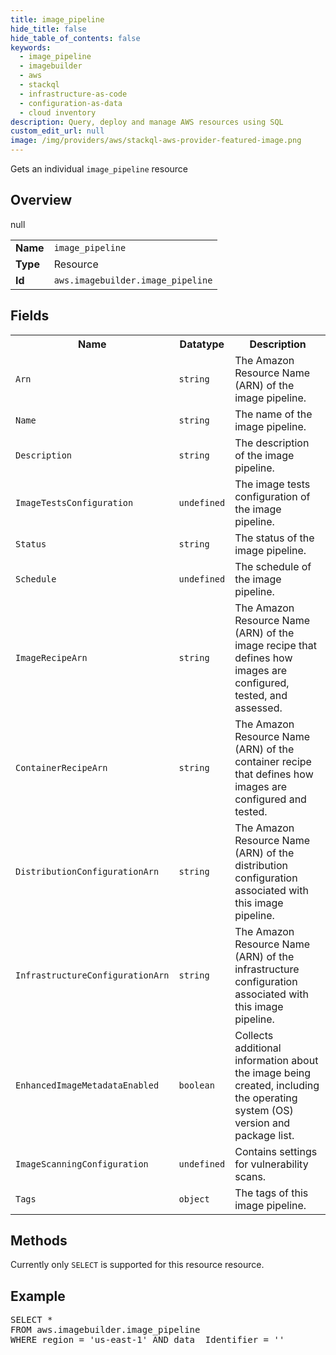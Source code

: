 ```yaml
---
title: image_pipeline
hide_title: false
hide_table_of_contents: false
keywords:
  - image_pipeline
  - imagebuilder
  - aws
  - stackql
  - infrastructure-as-code
  - configuration-as-data
  - cloud inventory
description: Query, deploy and manage AWS resources using SQL
custom_edit_url: null
image: /img/providers/aws/stackql-aws-provider-featured-image.png
---
```

Gets an individual <code>image_pipeline</code> resource

## Overview
<table><tbody>
<tr><td><b>Name</b></td><td><code>image_pipeline</code></td></tr>
<tr><td><b>Type</b></td><td>Resource</td></tr>
null
<tr><td><b>Id</b></td><td><code>aws.imagebuilder.image_pipeline</code></td></tr>
</tbody></table>

## Fields
<table><tbody>
<tr><th>Name</th><th>Datatype</th><th>Description</th></tr>
<tr><td><code>Arn</code></td><td><code>string</code></td><td>The Amazon Resource Name (ARN) of the image pipeline.</td></tr><tr><td><code>Name</code></td><td><code>string</code></td><td>The name of the image pipeline.</td></tr><tr><td><code>Description</code></td><td><code>string</code></td><td>The description of the image pipeline.</td></tr><tr><td><code>ImageTestsConfiguration</code></td><td><code>undefined</code></td><td>The image tests configuration of the image pipeline.</td></tr><tr><td><code>Status</code></td><td><code>string</code></td><td>The status of the image pipeline.</td></tr><tr><td><code>Schedule</code></td><td><code>undefined</code></td><td>The schedule of the image pipeline.</td></tr><tr><td><code>ImageRecipeArn</code></td><td><code>string</code></td><td>The Amazon Resource Name (ARN) of the image recipe that defines how images are configured, tested, and assessed.</td></tr><tr><td><code>ContainerRecipeArn</code></td><td><code>string</code></td><td>The Amazon Resource Name (ARN) of the container recipe that defines how images are configured and tested.</td></tr><tr><td><code>DistributionConfigurationArn</code></td><td><code>string</code></td><td>The Amazon Resource Name (ARN) of the distribution configuration associated with this image pipeline.</td></tr><tr><td><code>InfrastructureConfigurationArn</code></td><td><code>string</code></td><td>The Amazon Resource Name (ARN) of the infrastructure configuration associated with this image pipeline.</td></tr><tr><td><code>EnhancedImageMetadataEnabled</code></td><td><code>boolean</code></td><td>Collects additional information about the image being created, including the operating system (OS) version and package list.</td></tr><tr><td><code>ImageScanningConfiguration</code></td><td><code>undefined</code></td><td>Contains settings for vulnerability scans.</td></tr><tr><td><code>Tags</code></td><td><code>object</code></td><td>The tags of this image pipeline.</td></tr>
</tbody></table>

## Methods
Currently only <code>SELECT</code> is supported for this resource resource.

## Example
<pre>
SELECT * 
FROM aws.imagebuilder.image_pipeline
WHERE region = 'us-east-1' AND data__Identifier = '<Arn>'
</pre>
